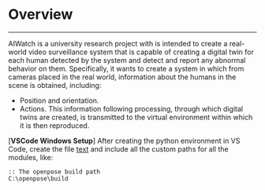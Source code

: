# Overview
***
AIWatch is a university research project with is intended to create a real-world video surveillance system that is capable of creating a digital twin for each human detected by the system and detect and report any abnormal behavior on them. Specifically, it wants to create a system in which from cameras placed in the real world, information about the humans in the scene is obtained, including:
- Position and orientation.
- Actions.
This information following processing, through which digital twins are created, is transmitted to the virtual environment within which it is then reproduced.

[**VSCode Windows Setup**]
After creating the python environment in VS Code, create the file [text](.venv/Lib/site-packages/custom_paths.pth) and include all the custom paths for all the modules, like:
```
:: The openpose build path
C:\openpose\build
```